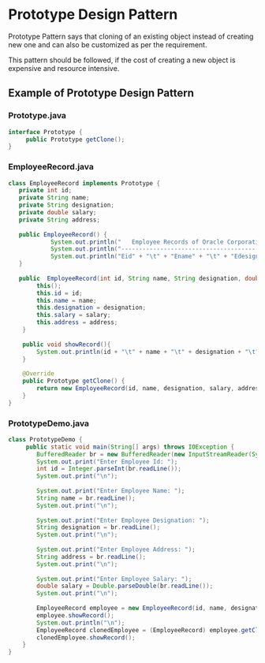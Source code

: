 # Prototype Design Pattern
Prototype Pattern says that cloning of an existing object instead of creating new one and can also be customized as per the requirement.

This pattern should be followed, if the cost of creating a new object is expensive and resource intensive.

## Example of Prototype Design Pattern

### Prototype.java
  
```java
interface Prototype {  
     public Prototype getClone();     
}
```

### EmployeeRecord.java

```java
class EmployeeRecord implements Prototype {  
   private int id;  
   private String name;
   private String designation;  
   private double salary;  
   private String address;  
      
   public EmployeeRecord() {  
            System.out.println("   Employee Records of Oracle Corporation ");  
            System.out.println("---------------------------------------------");  
            System.out.println("Eid" + "\t" + "Ename" + "\t" + "Edesignation" + "\t" + "Esalary" + "\t\t" + "Eaddress");  
   }  
  
   public  EmployeeRecord(int id, String name, String designation, double salary, String address) {   
        this();  
        this.id = id;  
        this.name = name;  
        this.designation = designation;  
        this.salary = salary;  
        this.address = address;  
    }  
      
    public void showRecord(){        
        System.out.println(id + "\t" + name + "\t" + designation + "\t" + salary + "\t" + address);  
    }  
  
    @Override  
    public Prototype getClone() {  
        return new EmployeeRecord(id, name, designation, salary, address);  
    }  
}
```

### PrototypeDemo.java

```java
class PrototypeDemo {  
     public static void main(String[] args) throws IOException {  
        BufferedReader br = new BufferedReader(new InputStreamReader(System.in));  
        System.out.print("Enter Employee Id: ");  
        int id = Integer.parseInt(br.readLine());  
        System.out.print("\n");  
          
        System.out.print("Enter Employee Name: ");  
        String name = br.readLine();  
        System.out.print("\n");  
          
        System.out.print("Enter Employee Designation: ");  
        String designation = br.readLine();  
        System.out.print("\n");  
          
        System.out.print("Enter Employee Address: ");  
        String address = br.readLine();  
        System.out.print("\n");  
          
        System.out.print("Enter Employee Salary: ");  
        double salary = Double.parseDouble(br.readLine());  
        System.out.print("\n");  
           
        EmployeeRecord employee = new EmployeeRecord(id, name, designation, salary, address);  
        employee.showRecord();  
        System.out.println("\n");  
        EmployeeRecord clonedEmployee = (EmployeeRecord) employee.getClone();  
        clonedEmployee.showRecord();  
    }     
}
```
